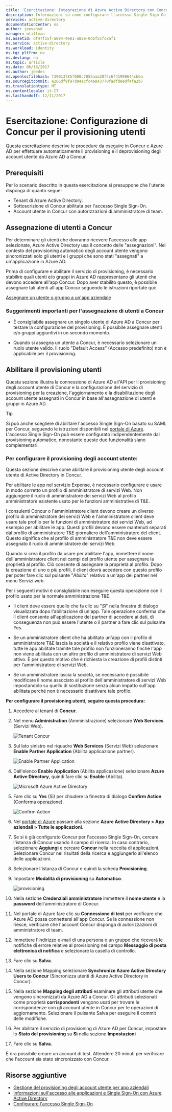 ```yaml
---
title: 'Esercitazione: Integrazione di Azure Active Directory con Concur | Documentazione Microsoft'
description: Informazioni su come configurare l'accesso Single Sign-On tra Azure Active Directory e Concur.
services: active-directory
documentationCenter: na
author: jeevansd
manager: mtillman
ms.assetid: df47f55f-a894-4e01-a82e-0dbf55fc8af1
ms.service: active-directory
ms.workload: identity
ms.tgt_pltfrm: na
ms.devlang: na
ms.topic: article
ms.date: 06/16/2017
ms.author: jeedes
ms.openlocfilehash: f39013785f000c7055aaa28f4c6f41998644cb6a
ms.sourcegitcommit: e266df9f97d04acfc4a843770fadfd8edf4fa2b7
ms.translationtype: MT
ms.contentlocale: it-IT
ms.lasthandoff: 12/11/2017
---
```

# <a name="tutorial-configuring-concur-for-user-provisioning"></a>Esercitazione: Configurazione di Concur per il provisioning utenti

Questa esercitazione descrive le procedure da eseguire in Concur e Azure AD per effettuare automaticamente il provisioning e il deprovisioning degli account utente da Azure AD a Concur.

## <a name="prerequisites"></a>Prerequisiti

Per lo scenario descritto in questa esercitazione si presuppone che l'utente disponga di quanto segue:

*   Tenant di Azure Active Directory.
*   Sottoscrizione di Concur abilitata per l'accesso Single Sign-On.
*   Account utente in Concur con autorizzazioni di amministratore di team.

## <a name="assigning-users-to-concur"></a>Assegnazione di utenti a Concur

Per determinare gli utenti che dovranno ricevere l'accesso alle app selezionate, Azure Active Directory usa il concetto delle "assegnazioni". Nel contesto del provisioning automatico degli account utente vengono sincronizzati solo gli utenti e i gruppi che sono stati "assegnati" a un'applicazione in Azure AD.

Prima di configurare e abilitare il servizio di provisioning, è necessario stabilire quali utenti e/o gruppi in Azure AD rappresentano gli utenti che devono accedere all'app Concur. Dopo aver stabilito questo, è possibile assegnare tali utenti all'app Concur seguendo le istruzioni riportate qui:

[Assegnare un utente o gruppo a un'app aziendale](https://docs.microsoft.com/azure/active-directory/active-directory-coreapps-assign-user-azure-portal)

### <a name="important-tips-for-assigning-users-to-concur"></a>Suggerimenti importanti per l'assegnazione di utenti a Concur

*   È consigliabile assegnare un singolo utente di Azure AD a Concur per testare la configurazione del provisioning. È possibile assegnare utenti e/o gruppi aggiuntivi in un secondo momento.

*   Quando si assegna un utente a Concur, è necessario selezionare un ruolo utente valido. Il ruolo "Default Access" (Accesso predefinito) non è applicabile per il provisioning.

## <a name="enable-user-provisioning"></a>Abilitare il provisioning utenti

Questa sezione illustra la connessione di Azure AD all'API per il provisioning degli account utente di Concur e la configurazione del servizio di provisioning per la creazione, l'aggiornamento e la disabilitazione degli account utente assegnati in Concur in base all'assegnazione di utenti e gruppi in Azure AD.

> [!Tip] 
> Si può anche scegliere di abilitare l'accesso Single Sign-On basato su SAML per Concur, seguendo le istruzioni disponibili nel [portale di Azure](https://portal.azure.com). L'accesso Single Sign-On può essere configurato indipendentemente dal provisioning automatico, nonostante queste due funzionalità siano complementari.

### <a name="to-configure-user-account-provisioning"></a>Per configurare il provisioning degli account utente:

Questa sezione descrive come abilitare il provisioning utente degli account utente di Active Directory in Concur.

Per abilitare le app nel servizio Expense, è necessario configurare e usare in modo corretto un profilo di amministratore di servizi Web. Non aggiungere il ruolo di amministratore dei servizi Web al profilo amministratore esistente usato per le funzioni amministrative di T&E.

I consulenti Concur o l'amministratore client devono creare un diverso profilo di amministratore dei servizi Web e l'amministratore client deve usare tale profilo per le funzioni di amministratore dei servizi Web, ad esempio per abilitare le app. Questi profili devono essere mantenuti separati dal profilo di amministratore T&E giornaliero dell'amministratore del client. Questo significa che al profilo di amministratore T&E non deve essere assegnato il ruolo di amministratore dei servizi Web.

Quando si crea il profilo da usare per abilitare l'app, immettere il nome dell'amministratore client nei campi del profilo utente per assegnare la proprietà al profilo. Ciò consente di assegnare la proprietà al profilo. Dopo la creazione di uno o più profili, il client dovrà accedere con questo profilo per poter fare clic sul pulsante "*Abilita*" relativo a un'app dei partner nel menu Servizi web.

Per i seguenti motivi è consigliabile non eseguire questa operazione con il profilo usato per la normale amministrazione T&E.

* Il client deve essere quello che fa clic su "*Sì*" nella finestra di dialogo visualizzata dopo l'abilitazione di un'app. Tale operazione conferma che il client consente all'applicazione del partner di accedere ai dati, di conseguenza non può essere l'utente o il partner a fare clic sul pulsante Yes.

* Se un amministratore client che ha abilitato un'app con il profilo di amministratore T&E lascia la società e il relativo profilo viene disattivato, tutte le app abilitate tramite tale profilo non funzioneranno finché l'app non viene abilitata con un altro profilo di amministratore di servizi Web attivo. È per questo motivo che è richiesta la creazione di profili distinti per l'amministratore di servizi Web.

* Se un amministratore lascia la società, se necessario è possibile modificare il nome associato al profilo dell'amministratore di servizi Web impostandolo su quello di sostituzione senza alcun impatto sull'app abilitata perché non è necessario disattivare tale profilo.

**Per configurare il provisioning utenti, seguire questa procedura:**

1. Accedere al tenant di **Concur**.

2. Nel menu **Administration** (Amministrazione) selezionare **Web Services** (Servizi Web).
   
    ![Tenant Concur](./media/active-directory-saas-concur-provisioning-tutorial/IC721729.png "Tenant Concur")

3. Sul lato sinistro nel riquadro **Web Services** (Servizi Web) selezionare **Enable Partner Application** (Abilita applicazione partner).
   
    ![Enable Partner Application](./media/active-directory-saas-concur-provisioning-tutorial/ic721730.png "Enable Partner Application")

4. Dall'elenco **Enable Application** (Abilita applicazione) selezionare **Azure Active Directory**, quindi fare clic su **Enable** (Abilita).
   
    ![Microsoft Azure Active Directory](./media/active-directory-saas-concur-provisioning-tutorial/ic721731.png "Microsoft Azure Active Directory")

5. Fare clic su **Yes** (Sì) per chiudere la finestra di dialogo **Confirm Action** (Conferma operazione).
   
    ![Confirm Action](./media/active-directory-saas-concur-provisioning-tutorial/ic721732.png "Confirm Action")

6. Nel [portale di Azure](https://portal.azure.com) passare alla sezione **Azure Active Directory > App aziendali > Tutte le applicazioni**.

7. Se si è già configurato Concur per l'accesso Single Sign-On, cercare l'istanza di Concur usando il campo di ricerca. In caso contrario, selezionare **Aggiungi** e cercare **Concur** nella raccolta di applicazioni. Selezionare Concur nei risultati della ricerca e aggiungerlo all'elenco delle applicazioni.

8. Selezionare l'istanza di Concur e quindi la scheda **Provisioning**.

9. Impostare **Modalità di provisioning** su **Automatico**. 
 
    ![provisioning](./media/active-directory-saas-concur-provisioning-tutorial/provisioning.png)

10. Nella sezione **Credenziali amministratore** immettere il **nome utente** e la **password** dell'amministratore di Concur.

11. Nel portale di Azure fare clic su **Connessione di test** per verificare che Azure AD possa connettersi all'app Concur. Se la connessione non riesce, verificare che l'account Concur disponga di autorizzazioni di amministratore di team.

12. Immettere l'indirizzo e-mail di una persona o un gruppo che riceverà le notifiche di errore relative al provisioning nel campo **Messaggio di posta elettronica di notifica** e selezionare la casella di controllo.

13. Fare clic su **Salva**.

14. Nella sezione Mapping selezionare **Synchronize Azure Active Directory Users to Concur** (Sincronizza utenti di Azure Active Directory in Concur).

15. Nella sezione **Mapping degli attributi** esaminare gli attributi utente che vengono sincronizzati da Azure AD a Concur. Gli attributi selezionati come proprietà **corrispondenti** vengono usati per trovare le corrispondenze con gli account utente in Concur per le operazioni di aggiornamento. Selezionare il pulsante Salva per eseguire il commit delle modifiche.

16. Per abilitare il servizio di provisioning di Azure AD per Concur, impostare lo **Stato del provisioning** su **Sì** nella sezione **Impostazioni**

17. Fare clic su **Salva**.

È ora possibile creare un account di test. Attendere 20 minuti per verificare che l'account sia stato sincronizzato con Concur.

## <a name="additional-resources"></a>Risorse aggiuntive

* [Gestione del provisioning degli account utente per app aziendali](active-directory-saas-tutorial-list.md)
* [Informazioni sull'accesso alle applicazioni e Single Sign-On con Azure Active Directory](active-directory-appssoaccess-whatis.md)
* [Configurare l'accesso Single Sign-On](active-directory-saas-concur-tutorial.md)

